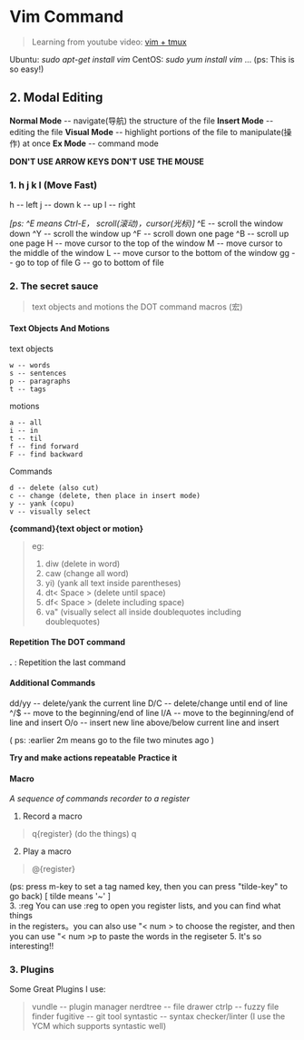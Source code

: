 # Vim Command
> Learning from youtube video: [vim + tmux](https://www.youtube.com/watch?v=5r6yzFEXajQ)

Ubuntu: *sudo apt-get install vim*
CentOS: *sudo yum install vim*
...
(ps: This is so easy!)

## 2. Modal Editing

**Normal Mode** -- navigate(导航) the structure of the file
**Insert Mode** -- editing the file
**Visual Mode** -- highlight portions of the file to manipulate(操作) at once
**Ex Mode**     -- command mode

**DON'T USE ARROW KEYS**
**DON'T USE THE MOUSE**

### 1. h j k l (Move Fast)
h -- left
j -- down
k -- up
l -- right

*[ps: ^E means Ctrl-E， scroll(滚动)，cursor(光标)]*
^E -- scroll the window down
^Y -- scroll the window up
^F -- scroll down one page
^B -- scroll up one page
H  -- move cursor to the top of the window
M  -- move cursor to the middle of the window
L  -- move cursor to the bottom of the window
gg -- go to top of file
G  -- go to bottom of file

### 2. The secret sauce
> text objects and motions
> the DOT command
> macros (宏)

#### Text Objects And Motions

text objects

    w -- words
    s -- sentences
    p -- paragraphs
    t -- tags 

motions

    a -- all
    i -- in
    t -- til
    f -- find forward
    F -- find backward

Commands

    d -- delete (also cut)
    c -- change (delete, then place in insert mode)
    y -- yank (copu)
    v -- visually select

**{command}{text object or motion}**
> eg:
>   1. diw (delete in word)
>   2. caw (change all word)
>   3. yi) (yank all text inside parentheses)
>   4. dt< Space >  (delete until space)
>   5. df< Space >  (delete including space)
>   6. va" (visually select all inside doublequotes including doublequotes)


#### Repetition The DOT command
**.** : Repetition the last command

#### Additional Commands
dd/yy -- delete/yank the current line
D/C   -- delete/change until end of line
^/$   -- move to the beginning/end of line
I/A   -- move to the beginning/end of line and insert
O/o   -- insert new line above/below current line and insert

( ps: :earlier 2m means go to the file two minutes ago )

**Try and make actions repeatable**
**Practice it**

#### Macro
*A sequence of commands recorder to a register*
1. Record a macro
> q{register}
> (do the things)
> q
2. Play a macro
> @{register}

(ps: press m-key to set a tag named key, then you can press "tilde-key" to go back) [ tilde means '~' ]  
3. :reg
You can use :reg to open you register lists, and you can find what things  
in the registers。you can also use "< num > to choose the register, and then  
you can use "< num >p to paste the words in the regiseter 5. It's so interesting!!  

### 3. Plugins
Some Great Plugins I use:
> vundle    -- plugin manager
> nerdtree  -- file drawer
> ctrlp     -- fuzzy file finder
> fugitive  -- git tool
> syntastic -- syntax checker/linter (I use the YCM which supports syntastic well)
